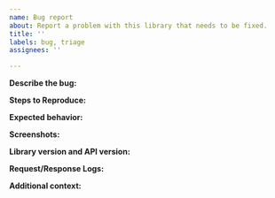```yaml
---
name: Bug report
about: Report a problem with this library that needs to be fixed.
title: ''
labels: bug, triage
assignees: ''

---
```

<!--
**PLEASE READ**
==============================================================================
Before posting, make sure you've carefully reviewed the documentation for this
library:

https://developers.google.com/google-ads/api/docs/client-libs/python

This library is only used for the Google Ads API. For the AdWords API client
library report your issue here:

https://github.com/googleads/googleads-python-lib/issues

Only use this page to report problems with this library. If you are unsure
whether your issue is related to this library or the Google Ads API itself,
please first reach out to one of the below resources before filing an issue
here:

* Support Forum: https://groups.google.com/forum/#!forum/adwords-api
* Email the Support Team: https://support.google.com/google-ads/gethelp
==============================================================================
-->

**Describe the bug:**
<!-- Insert a clear and concise description of what the bug is. -->

**Steps to Reproduce:**
<!-- Inset specific steps to reproduce the behavior. -->

**Expected behavior:**
<!-- Write a clear and concise description of what you expected to happen. -->

**Screenshots:**
<!-- If applicable, attach screenshots to help explain your problem. -->

**Library version and API version:**
<!--
 - Which Google Ads API version are you using [e.g. v6]
 - Paste the list of dependencies you're using (i.e. `pip freeze`)
-->

**Request/Response Logs:**
<!--
Insert request/response logs here. To enable logging see this page:

https://developers.google.com/google-ads/api/docs/client-libs/python/logging

NOTE: Make sure to include a Request ID when possible, and to redact personally
identifiable information, including developer tokens, client IDs, etc.
-->

**Additional context:**
<!-- Add any other useful context about the problem here. -->
